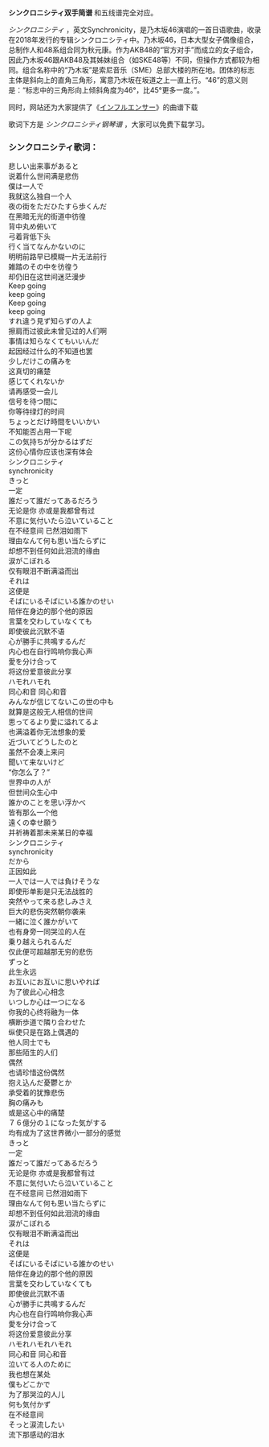 

**シンクロニシティ双手简谱** 和五线谱完全对应。

_シンクロニシティ_
，英文Synchronicity，是乃木坂46演唱的一首日语歌曲，收录在2018年发行的专辑シンクロニシティ中。乃木坂46，日本大型女子偶像组合，总制作人和48系组合同为秋元康。作为AKB48的“官方对手”而成立的女子组合，因此乃木坂46跟AKB48及其姊妹组合（如SKE48等）不同，但操作方式都较为相同。组合名称中的“乃木坂”是索尼音乐（SME）总部大楼的所在地。团体的标志主体是斜向上的直角三角形，寓意乃木坂在坂道之上一直上行。“46”的意义则是：“标志中的三角形向上倾斜角度为46°，比45°更多一度。”。

同时，网站还为大家提供了《[インフルエンサー](Music-7603-インフルエンサー-乃木坂46.html "インフルエンサー")》的曲谱下载

歌词下方是 _シンクロニシティ钢琴谱_ ，大家可以免费下载学习。

### シンクロニシティ歌词：

悲しい出来事があると  
说着什么世间满是悲伤  
僕は一人で  
我就这么独自一个人  
夜の街をただひたすら歩くんだ  
在黑暗无光的街道中彷徨  
背中丸め俯いて  
弓着背低下头  
行く当てなんかないのに  
明明前路早已模糊一片无法前行  
雑踏のその中を彷徨う  
却仍旧在这世间迷茫漫步  
Keep going  
keep going  
Keep going  
keep going  
すれ違う見ず知らずの人よ  
擦肩而过彼此未曾见过的人们啊  
事情は知らなくてもいいんだ  
起因经过什么的不知道也罢  
少しだけこの痛みを  
这真切的痛楚  
感じてくれないか  
请再感受一会儿  
信号を待つ間に  
你等待绿灯的时间  
ちょっとだけ時間をいいかい  
不知能否占用一下呢  
この気持ちが分かるはずだ  
这份心情你应该也深有体会  
シンクロニシティ  
synchronicity  
きっと  
一定  
誰だって誰だってあるだろう  
无论是你 亦或是我都曾有过  
不意に気付いたら泣いていること  
在不经意间 已然泪如雨下  
理由なんて何も思い当たらずに  
却想不到任何如此泪流的缘由  
涙がこぼれる  
仅有眼泪不断满溢而出  
それは  
这便是  
そばにいるそばにいる誰かのせい  
陪伴在身边的那个他的原因  
言葉を交わしていなくても  
即使彼此沉默不语  
心が勝手に共鳴するんだ  
内心也在自行鸣响你我心声  
愛を分け合って  
将这份爱意彼此分享  
ハモれハモれ  
同心和音 同心和音  
みんなが信じてないこの世の中も  
就算是这般无人相信的世间  
思ってるより愛に溢れてるよ  
也满溢着你无法想象的爱  
近づいてどうしたのと  
虽然不会凑上来问  
聞いて来ないけど  
“你怎么了？”  
世界中の人が  
但世间众生心中  
誰かのことを思い浮かべ  
皆有那么一个他  
遠くの幸せ願う  
并祈祷着那未来某日的幸福  
シンクロニシティ  
synchronicity  
だから  
正因如此  
一人では一人では負けそうな  
即使形单影是只无法战胜的  
突然やって来る悲しみさえ  
巨大的悲伤突然朝你袭来  
一緒に泣く誰かがいて  
也有身旁一同哭泣的人在  
乗り越えられるんだ  
仅此便可超越那无穷的悲伤  
ずっと  
此生永远  
お互いにお互いに思いやれば  
为了彼此心心相念  
いつしか心は一つになる  
你我的心终将融为一体  
横断歩道で隣り合わせた  
纵使只是在路上偶遇的  
他人同士でも  
那些陌生的人们  
偶然  
也请珍惜这份偶然  
抱え込んだ憂鬱とか  
承受着的犹豫悲伤  
胸の痛みも  
或是这心中的痛楚  
７６億分の１になった気がする  
均有成为了这世界微小一部分的感觉  
きっと  
一定  
誰だって誰だってあるだろう  
无论是你 亦或是我都曾有过  
不意に気付いたら泣いていること  
在不经意间 已然泪如雨下  
理由なんて何も思い当たらずに  
却想不到任何如此泪流的缘由  
涙がこぼれる  
仅有眼泪不断满溢而出  
それは  
这便是  
そばにいるそばにいる誰かのせい  
陪伴在身边的那个他的原因  
言葉を交わしていなくても  
即使彼此沉默不语  
心が勝手に共鳴するんだ  
内心也在自行鸣响你我心声  
愛を分け合って  
将这份爱意彼此分享  
ハモれハモれハモれ  
同心和音 同心和音  
泣いてる人のために  
我也想在某处  
僕もどこかで  
为了那哭泣的人儿  
何も気付かず  
在不经意间  
そっと涙流したい  
流下那感动的泪水


